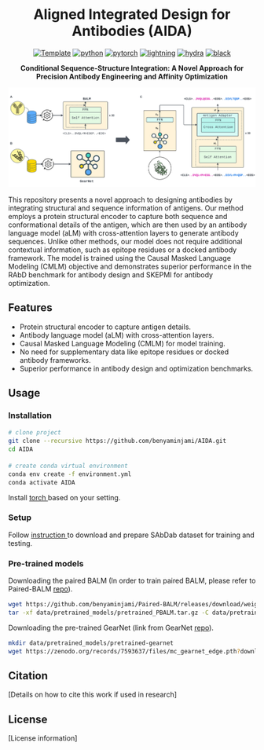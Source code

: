 <div align="center">

# Aligned Integrated Design for Antibodies (AIDA)
<a href="https://github.com/ashleve/lightning-hydra-template"><img alt="Template" src="https://img.shields.io/badge/-Lightning--Hydra--Template-017F2F?style=flat&logo=github&labelColor=gray"></a>
[![python](https://img.shields.io/badge/-Python_3.8_%7C_3.9_%7C_3.10-blue?logo=python&logoColor=white)](https://github.com/pre-commit/pre-commit)
[![pytorch](https://img.shields.io/badge/PyTorch_2.0+-ee4c2c?logo=pytorch&logoColor=white)](https://pytorch.org/get-started/locally/)
[![lightning](https://img.shields.io/badge/-Lightning_2.0+-792ee5?logo=pytorchlightning&logoColor=white)](https://pytorchlightning.ai/)
[![hydra](https://img.shields.io/badge/Config-Hydra_1.3-89b8cd)](https://hydra.cc/)
[![black](https://img.shields.io/badge/Code%20Style-Black-black.svg?labelColor=gray)](https://black.readthedocs.io/en/stable/)

**Conditional Sequence-Structure Integration: A Novel Approach for Precision Antibody Engineering and Affinity Optimization**
</div>

![Alt text](assets/model2.png)


This repository presents a novel approach to designing antibodies by integrating structural and sequence information of antigens. Our method employs a protein structural encoder to capture both sequence and conformational details of the antigen, which are then used by an antibody language model (aLM) with cross-attention layers to generate antibody sequences. Unlike other methods, our model does not require additional contextual information, such as epitope residues or a docked antibody framework. The model is trained using the Causal Masked Language Modeling (CMLM) objective and demonstrates superior performance in the RAbD benchmark for antibody design and SKEPMI for antibody optimization.

## Features
- Protein structural encoder to capture antigen details.
- Antibody language model (aLM) with cross-attention layers.
- Causal Masked Language Modeling (CMLM) for model training.
- No need for supplementary data like epitope residues or docked antibody frameworks.
- Superior performance in antibody design and optimization benchmarks.

## Usage
### Installation
```bash
# clone project
git clone --recursive https://github.com/benyaminjami/AIDA.git
cd AIDA

# create conda virtual environment
conda env create -f environment.yml
conda activate AIDA
```

Install [ torch ](https://pytorch.org/get-started/locally/) based on your setting.

### Setup
Follow [instruction ](SAbDab/README.md) to download and prepare SAbDab dataset for training and testing.

### Pre-trained models
Downloading the paired BALM (In order to train paired BALM, please refer to Paired-BALM [repo](https://github.com/benyaminjami/Paired-BALM)).
```bash
wget https://github.com/benyaminjami/Paired-BALM/releases/download/weights/pretrained_PBALM.tar.gz -P data/pretrained_models/
tar -xf data/pretrained_models/pretrained_PBALM.tar.gz -C data/pretrained_models/
```
Downloading the pre-trained GearNet (link from GearNet [repo](https://github.com/DeepGraphLearning/GearNet?tab=readme-ov-file)).
```bash
mkdir data/pretrained_models/pretrained-gearnet
wget https://zenodo.org/records/7593637/files/mc_gearnet_edge.pth?download=1 -O data/pretrained_models/pretrained-gearnet/mc_gearnet_edge.pth
```

## Citation
[Details on how to cite this work if used in research]

## License
[License information]

